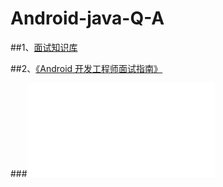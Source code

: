 # Android-java-Q-A

##1、[面试知识库](https://github.com/GeniusVJR/LearningNotes)

##2、[《Android 开发工程师面试指南》](http://www.diycode.cc/wiki/androidinterview)

###![java-pdf](job_java.pdf)